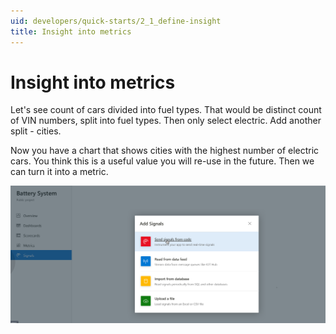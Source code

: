 ```yaml
---
uid: developers/quick-starts/2_1_define-insight
title: Insight into metrics 
---
```

# Insight into metrics 

Let's see count of cars divided into fuel types. That would be distinct count of VIN numbers, split into fuel types. Then only select electric. Add another split - cities. 

Now you have a chart that shows cities with the highest number of electric cars. You think this is a useful value you will re-use in the future. Then we can turn it into a metric. 

![Insight into metrics](collect-more-signals.png)
